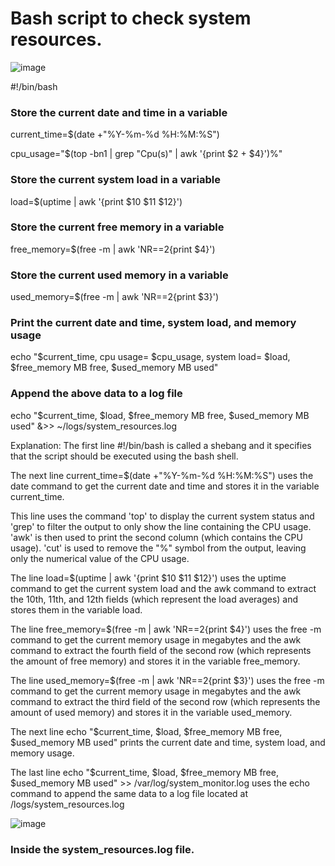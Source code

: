 # Bash script to check system resources.

![image](https://user-images.githubusercontent.com/117186369/213873662-3666d489-dfc9-48f2-99c0-d6c5a6d6ef88.png)

#!/bin/bash

### Store the current date and time in a variable
current_time=$(date +"%Y-%m-%d %H:%M:%S")

cpu_usage="$(top -bn1 | grep "Cpu(s)" | awk '{print $2 + $4}')%"

### Store the current system load in a variable
load=$(uptime | awk '{print $10 $11 $12}')

### Store the current free memory in a variable
free_memory=$(free -m | awk 'NR==2{print $4}')

### Store the current used memory in a variable
used_memory=$(free -m | awk 'NR==2{print $3}')

### Print the current date and time, system load, and memory usage
echo "$current_time, cpu usage= $cpu_usage, system load= $load, $free_memory MB free, $used_memory MB used"

### Append the above data to a log file
echo "$current_time, $load, $free_memory MB free, $used_memory MB used" &>> ~/logs/system_resources.log

Explanation:
The first line #!/bin/bash is called a shebang and it specifies that the script should be executed using the bash shell.

The next line current_time=$(date +"%Y-%m-%d %H:%M:%S") uses the date command to get the current date and time and stores it in the variable current_time.

This line uses the command 'top' to display the current system status and 'grep' to filter the output to only show the line containing the CPU usage. 'awk' is then used to print the second column (which contains the CPU usage). 'cut' is used to remove the "%" symbol from the output, leaving only the numerical value of the CPU usage.

The line load=$(uptime | awk '{print $10 $11 $12}') uses the uptime command to get the current system load and the awk command to extract the 10th, 11th, and 12th fields (which represent the load averages) and stores them in the variable load.

The line free_memory=$(free -m | awk 'NR==2{print $4}') uses the free -m command to get the current memory usage in megabytes and the awk command to extract the fourth field of the second row (which represents the amount of free memory) and stores it in the variable free_memory.

The line used_memory=$(free -m | awk 'NR==2{print $3}') uses the free -m command to get the current memory usage in megabytes and the awk command to extract the third field of the second row (which represents the amount of used memory) and stores it in the variable used_memory.

The next line echo "$current_time, $load, $free_memory MB free, $used_memory MB used" prints the current date and time, system load, and memory usage.

The last line echo "$current_time, $load, $free_memory MB free, $used_memory MB used" >> /var/log/system_monitor.log uses the echo command to append the same data to a log file located at /logs/system_resources.log

![image](https://user-images.githubusercontent.com/117186369/213873700-1cfc1c0c-d9ad-4434-a50d-b4cf507b43d5.png)

### Inside the system_resources.log file.
